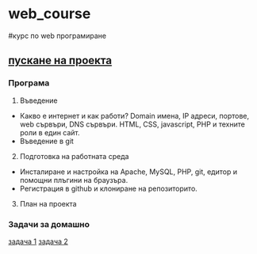 web_course
==========

#курс по web програмиране

## [пускане на проекта](INIT.md)

### Програма
1. Въведение
  - Какво е интернет и как работи? Domain имена, IP адреси, портове, web сървъри, DNS сървъри. HTML, CSS, javascript, PHP и техните роли в един сайт. 
  - Въведение в git

2. Подготовка на работната среда
  - Инсталиране и настройка на Apache, MySQL, PHP, git, едитор и помощни плъгини на браузъра. 
  - Регистрация в github и клониране на репозиторито.

3. План на проекта



### Задачи за домашно

[задача 1](homeworks/homework1.md)
[задача 2](homeworks/homework2.md)